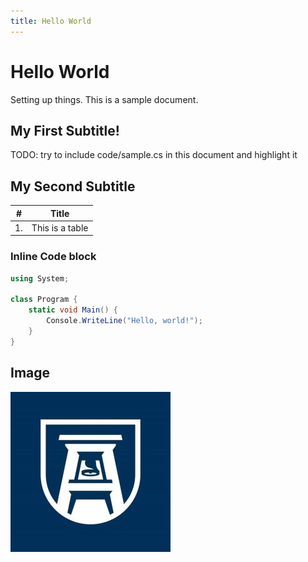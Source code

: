 ```yaml
---
title: Hello World
---
```


<!-- figure out what all needs to go in the front-matter -->

# Hello World

Setting up things. This is a sample document.


## My First Subtitle!

TODO: try to include code/sample.cs in this document and highlight it


## My Second Subtitle

| # | Title |
| --- | --- | 
| 1. | This is a table |


### Inline Code block

```csharp
using System;

class Program {
    static void Main() {
        Console.WriteLine("Hello, world!");
    }
}
```

## Image

![sample image](../../img/image.jpg)
 
